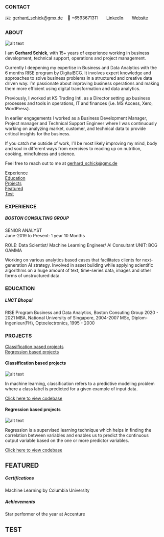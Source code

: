 <!-- CONTACT Section Starts -->
### CONTACT

<!-- Add your details -->
✉️: gerhard_schick@gmx.de 
&nbsp;&nbsp; 📲 +6593671311
&nbsp;&nbsp;&nbsp;&nbsp;&nbsp; [LinkedIn](https://www.linkedin.com/in/gerhardschick/) 
&nbsp;&nbsp;&nbsp;&nbsp;&nbsp; [Website](https://datasciencestunt.com/)
<!-- CONTACT Section Ends -->

<!-- ABOUT Section Starts -->
### ABOUT
<!-- Add link to your picture -->

![alt text](https://raw.githubusercontent.com/Wahrheitssuchender/Gerhard_Schick/main/Pictures/Gerhard%20Schick%20small.jpg)

<!-- Add your details -->

I am __Gerhard Schick__, with 15+ years of experience working in business development, technical support, operations and project management.

Currently I deepening my expertise in Business and Data Analytics with the 6 months RISE program by DigitalBCG. It involves expert knowledge and approaches to solve business problems in a structured and creative data driven way. I’m passionate about improving business operations and making them more efficient using digital transformation and data analytics.

Previously, I worked at KS Trading Intl. as a Director setting up business processes and tools in operations, IT and finances (i.e. MS Access, Xero, WordPress).

In earlier engagements I worked as a Business Development Manager, Project manager and Technical Support Engineer where I was continuously working on analyzing market, customer, and technical data to provide critical insights for the business.

If you catch me outside of work, I’ll be most likely improving my mind, body and soul in different ways from exercises to reading up on nutrition, cooking, mindfulness and science.

Feel free to reach out to me at gerhard_schick@gmx.de


<!-- Add link to the sections -->
[Experience](#experience) <br>
[Education](#education) <br>
[Projects](#projects) <br>
[Featured](#featured) <br> 
[Test](#test) <br>

<!-- ABOUT Section Ends -->

<!-- EXPERIENCE Section Starts -->
### EXPERIENCE
<!-- Add your details -->
##### BOSTON CONSULTING GROUP
SENIOR ANALYST<br>
June-2019 to Present: 1 year 10 Months

ROLE: Data Scientist/ Machine Learning Engineer/ AI Consultant
UNIT: BCG GAMMA

Working on various analytics based cases that facilitates clients for next-generation AI strategy. Involved in asset building while applying scientific algorithms on a huge amount of text, time-series data, images and other forms of unstructured data.

<!-- EXPERIENCE Section Ends -->

<!-- EDUCATION Section Starts -->
### EDUCATION
<!-- Add your details -->
##### LNCT Bhopal
RISE Program Business and Data Analytics, Boston Consuting Group 2020 - 2021
MBA, National University of Singapore, 2004-2007
MSc, Diplom-Ingenieur(FH), Optoelectronics, 1995 - 2000

<!-- EDUCATION Section Ends -->

<!-- PROJECTS Section Starts -->
### PROJECTS
<!-- Add your details -->

[Classification based projects](#classification-based-projects) <br>
[Regression based projects](#regression-based-projects) <br>

<!-- Add your details -->

#### Classification based projects
![alt text](https://raw.githubusercontent.com/krvishwesh54/Kumar-Vishwesh/main/images/Classification.png)

In machine learning, classification refers to a predictive modeling problem where a class label is predicted for a given example of input data.

[Click here to view codebase](https://github.com/krvishwesh54/DataScience_DeepLearning_MachineLearning/tree/master/Classification)

#### Regression based projects
![alt text](https://raw.githubusercontent.com/krvishwesh54/Kumar-Vishwesh/main/images/Regression.jpg)

Regression is a supervised learning technique which helps in finding the correlation between variables and enables us to predict the continuous output variable based on the one or more predictor variables.

[Click here to view codebase](https://github.com/krvishwesh54/DataScience_DeepLearning_MachineLearning/tree/master/Regression)

<!-- PROJECTS Section Ends -->

<!-- FEATURED Section Starts -->
## FEATURED
<!-- Add your details -->
##### Certifications
Machine Learning by Columbia University

##### Achievements
Star performer of the year at Accenture
<!-- FEATURED Section Ends -->

## TEST
<!-- Add your details -->
